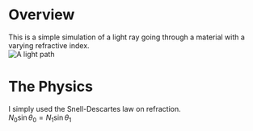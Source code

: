 # Overview
This is a simple simulation of a light ray going through a material with a varying refractive index.<br />
![A light path](light_ray.ppm)
# The Physics
I simply used the Snell-Descartes law on refraction. <br />
$N_0 \sin \theta_0 = N_1 \sin \theta_1$ <br />
